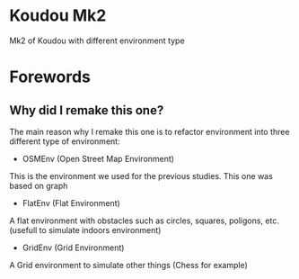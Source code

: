 # Koudou Mk2
Mk2 of Koudou with different environment type 

# Forewords
## Why did I remake this one? 
The main reason why I remake this one is to refactor environment into three different type of environment:

- OSMEnv (Open Street Map Environment)

This is the environment we used for the previous studies. This one was based on graph 

- FlatEnv (Flat Environment)

A flat environment with obstacles such as circles, squares, poligons, etc. (usefull to simulate indoors environment)

- GridEnv (Grid Environment)

A Grid environment to simulate other things (Chess for example) 


